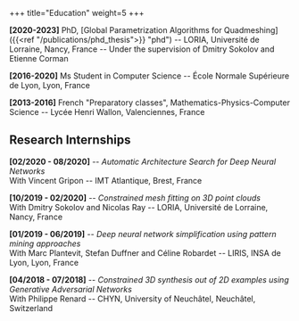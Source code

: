 +++
title="Education"
weight=5
+++

**[2020-2023]** PhD, [Global Parametrization Algorithms for Quadmeshing]({{<ref "/publications/phd_thesis">}} "phd") -- LORIA, Université de Lorraine, Nancy, France -- Under the supervision of Dmitry Sokolov and Etienne Corman

**[2016-2020]** Ms Student in Computer Science -- École Normale Supérieure de Lyon, Lyon, France

**[2013-2016]** French "Preparatory classes", Mathematics-Physics-Computer Science -- Lycée Henri Wallon, Valenciennes, France


## Research Internships
**[02/2020 - 08/2020]** -- *Automatic Architecture Search for Deep Neural Networks*  
With Vincent Gripon -- IMT Atlantique, Brest, France

**[10/2019 - 02/2020]** -- *Constrained mesh fitting on 3D point clouds*  
With Dmitry Sokolov and Nicolas Ray -- LORIA, Université de Lorraine, Nancy, France

**[01/2019 - 06/2019]** -- *Deep neural network simplification using pattern mining approaches*  
With Marc Plantevit, Stefan Duffner and Céline Robardet -- LIRIS, INSA de Lyon, Lyon, France

**[04/2018 - 07/2018]** -- *Constrained 3D synthesis out of 2D examples using Generative Adversarial Networks*  
With Philippe Renard -- CHYN, University of Neuchâtel, Neuchâtel, Switzerland